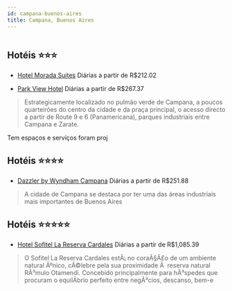 ```yaml
---
id: campana-buenos-aires
title: Campana, Buenos Aires
---
```


<center><img src="https://assets.cosmos-data.com/55/04d4cc354d8cf264fb6b59768b4db46a/1891034.jpg" alt="" /></center>


## Hotéis ⭐️⭐️⭐️

-    [Hotel Morada Suites](https://www.hurb.com/aud/https://www.hurb.com/hoteis/campana/hotel-morada-suites-JNP-JP955500?cmp=18055) Diárias a partir de R$212.02
   > 
-    [Park View Hotel](https://www.hurb.com/aud/https://www.hurb.com/hoteis/campana/park-view-hotel-JNP-JP451860?cmp=18055) Diárias a partir de R$267.37
   > Estrategicamente localizado no pulmão verde de Campana, a poucos quarteirões do centro da cidade e da praça principal, o acesso directo a partir de Route 9 e 6 (Panamericana), parques industriais entre Campana e Zarate. 

Tem espaços e serviços foram proj

## Hotéis ⭐️⭐️⭐️⭐️

-    [Dazzler by Wyndham Campana](https://www.hurb.com/aud/https://www.hurb.com/hoteis/campana/dazzler-by-wyndham-campana-15678?cmp=18055) Diárias a partir de R$251.88
   > A cidade de Campana se destaca por ter uma das áreas industriais mais importantes de Buenos Aires

## Hotéis ⭐️⭐️⭐️⭐️⭐️

-    [Hotel Sofitel La Reserva Cardales](https://www.hurb.com/aud/https://www.hurb.com/hoteis/campana/hotel-sofitel-la-reserva-cardales-JNP-JP067805?cmp=18055) Diárias a partir de R$1,085.39
   > O Sofitel La Reserva Cardales estÃ¡ no coraÃ§Ã£o de um ambiente natural Ãºnico, cÃ©lebre pela sua proximidade Ã  reserva natural RÃ³mulo Otamendi. Concebido principalmente para hÃ³spedes que procuram o equilÃ­brio perfeito entre negÃ³cios, descanso, bem-e
